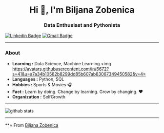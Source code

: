 <h1 align="center"> Hi 👋, I'm Biljana Zobenica </h1>
<h3 align="center">Data Enthusiast and Pythonista</h3>

[![Linkedin Badge](https://img.shields.io/badge/-Biljana_Zobenica-blue?style=flat-square&logo=Linkedin&logoColor=white&link=https://www.linkedin.com/in/biljana-data-enthusiast//)](https://www.linkedin.com/in/biljana-data-enthusiast/) [![Gmail Badge](https://img.shields.io/badge/-biljana.zobenica@outlook.com-c14438?style=flat-square&logo=Gmail&logoColor=white&link=mailto:biljana.zobenica@outlook.com)](mailto:biljana.zobenica@outlook.com)

---------------------------------------------------------------------------------------------------------------------------------------------------------------------------------
### About

-  **Learning :** Data Science, Machine Learning <img https://avatars.githubusercontent.com/in/6672?s=41&u=a7a34b10582b8299dd85b607ab83067349450582&v=4>
-  **Languages :** Python, SQL
-  **Hobbies :** Sports & Movies :headphones:
-  **Fact :** Learn by doing. Change by learning. Grow by changing. :heart: 
-  **Organization :** SelfGrowth

---------------------------------------------------------------------------------------------------------------------------------------------------------------------------------

![github stats](https://github-readme-stats.vercel.app/api?username=biljana-zobenica&show_icons=true)

---------------------------------------------------------------------------------------------------------------------------------------------------------------------------------


**⭐️ From [Biljana Zobenica](https://biljana-zobenica.github.io/)
